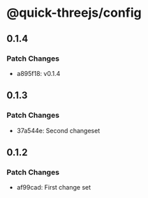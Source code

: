 # @quick-threejs/config

## 0.1.4

### Patch Changes

- a895f18: v0.1.4

## 0.1.3

### Patch Changes

- 37a544e: Second changeset

## 0.1.2

### Patch Changes

- af99cad: First change set

